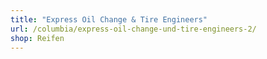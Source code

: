 ```yaml
---
title: "Express Oil Change & Tire Engineers"
url: /columbia/express-oil-change-und-tire-engineers-2/
shop: Reifen
---
```

